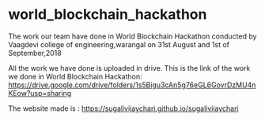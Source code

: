 # world_blockchain_hackathon
The work our team have done in World Blockchain Hackathon conducted by Vaagdevi college of engineering,warangal on 31st August and 1st of September,2018

All the work we have done is uploaded in drive. This is the link of the work we done in World Blockchain Hackathon:
 https://drive.google.com/drive/folders/1s5Bigu3cAn5g76eGL6GovrDzMU4nKEow?usp=sharing
 
 The website made is : https://sugalivijaychari.github.io/sugalivijaychari

